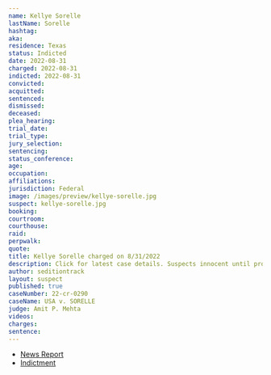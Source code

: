 ```yaml
---
name: Kellye Sorelle
lastName: Sorelle
hashtag:
aka:
residence: Texas
status: Indicted
date: 2022-08-31
charged: 2022-08-31
indicted: 2022-08-31
convicted:
acquitted:
sentenced:
dismissed:
deceased:
plea_hearing:
trial_date:
trial_type:
jury_selection:
sentencing:
status_conference:
age:
occupation:
affiliations:
jurisdiction: Federal
image: /images/preview/kellye-sorelle.jpg
suspect: kellye-sorelle.jpg
booking:
courtroom:
courthouse:
raid:
perpwalk:
quote:
title: Kellye Sorelle charged on 8/31/2022
description: Click for latest case details. Suspects innocent until proven guilty.
author: seditiontrack
layout: suspect
published: true
caseNumber: 22-cr-0290
caseName: USA v. SORELLE
judge: Amit P. Mehta
videos:
charges:
sentence:
---
```

- [News Report](https://www.nbcnews.com/politics/justice-department/oath-keeper-lawyer-kellye-sorelle-charged-jan-6-conspiracy-case-rcna45873)
- [Indictment](https://www.justice.gov/usao-dc/case-multi-defendant/file/1530526/download)
